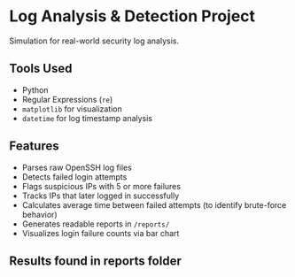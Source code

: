 # Log Analysis & Detection Project 

Simulation for real-world security log analysis.

## Tools Used

- Python
- Regular Expressions (`re`)
- `matplotlib` for visualization
- `datetime` for log timestamp analysis


## Features

- Parses raw OpenSSH log files
- Detects failed login attempts
- Flags suspicious IPs with 5 or more failures
- Tracks IPs that later logged in successfully
- Calculates average time between failed attempts (to identify brute-force behavior)
- Generates readable reports in `/reports/`
- Visualizes login failure counts via bar chart


## Results found in reports folder




